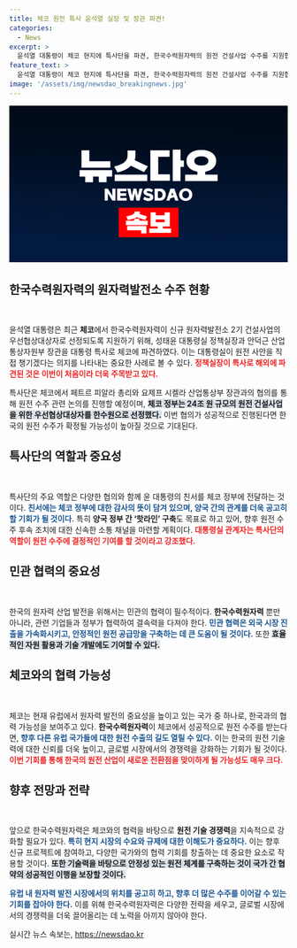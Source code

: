 ```yaml
---
title: 체코 원전 특사 윤석열 실장 및 장관 파견!
categories:
  - News
excerpt: >
  윤석열 대통령이 체코 현지에 특사단을 파견, 한국수력원자력의 원전 건설사업 수주를 지원합니다. 한국과 체코 간의 협력 강화와 최종 수주 결정을 위한 필수적인 차원에서 직접 나선 대통령실의 행보가 주목받고 있습니다!
feature_text: >
  윤석열 대통령이 체코 현지에 특사단을 파견, 한국수력원자력의 원전 건설사업 수주를 지원합니다. 한국과 체코 간의 협력 강화와 최종 수주 결정을 위한 필수적인 차원에서 직접 나선 대통령실의 행보가 주목받고 있습니다!
image: '/assets/img/newsdao_breakingnews.jpg'
---
```


<p><img src="/assets/img/newsdao_breakingnews.jpg" alt="firstkoreanews 속보" /></p>

<h2 data-ke-size="size26">한국수력원자력의 원자력발전소 수주 현황</h2>

<p data-ke-size="size16">&nbsp;</p>

<p>윤석열 대통령은 최근 <b>체코</b>에서 한국수력원자력이 신규 원자력발전소 2기 건설사업의 우선협상대상자로 선정되도록 지원하기 위해, 성태윤 대통령실 정책실장과 안덕근 산업통상자원부 장관을 대통령 특사로 체코에 파견하였다. 이는 대통령실이 원전 사안을 직접 챙기겠다는 의지를 나타내는 중요한 사례로 볼 수 있다. <b><span style="color: #ee2323;">정책실장이 특사로 해외에 파견된 것은 이번이 처음이라 더욱 주목받고 있다.</span></b> </p>

<p>특사단은 체코에서 페트르 피알라 총리와 요제프 시켈라 산업통상부 장관과의 협의를 통해 원전 수주 관련 논의를 진행할 예정이며, <b><span style="background-color: #21538527;">체코 정부는 24조 원 규모의 원전 건설사업을 위한 우선협상대상자를 한수원으로 선정했다.</span></b> 이번 협의가 성공적으로 진행된다면 한국의 원전 수주가 확정될 가능성이 높아질 것으로 기대된다.</p>

<h2 data-ke-size="size26">특사단의 역할과 중요성</h2>

<p data-ke-size="size16">&nbsp;</p>

<p>특사단의 주요 역할은 다양한 협의와 함께 윤 대통령의 친서를 체코 정부에 전달하는 것이다. <b><span style="color: #1a5490;">친서에는 체코 정부에 대한 감사의 뜻이 담겨 있으며, 양국 간의 관계를 더욱 공고히 할 기회가 될 것이다.</span></b> 특히 <b>양국 정부 간 ‘핫라인’ 구축</b>도 목표로 하고 있어, 향후 원전 수주 후속 조치에 대한 신속한 소통 채널을 마련할 계획이다. <b><span style="color: #ee2323;">대통령실 관계자는 특사단의 역할이 원전 수주에 결정적인 기여를 할 것이라고 강조했다.</span></b></p>

<h2 data-ke-size="size26">민관 협력의 중요성</h2>

<p data-ke-size="size16">&nbsp;</p>

<p>한국의 원자력 산업 발전을 위해서는 민관의 협력이 필수적이다. <b>한국수력원자력</b> 뿐만 아니라, 관련 기업들과 정부가 협력하여 결속력을 다져야 한다. <b><span style="color: #1a5490;">민관 협력은 외국 시장 진출을 가속화시키고, 안정적인 원전 공급망을 구축하는 데 큰 도움이 될 것이다.</span></b> 또한 <b><span style="background-color: #21538527;">효율적인 자원 활용과 기술 개발에도 기여할 수 있다.</span></b> </p>

<h2 data-ke-size="size26">체코와의 협력 가능성</h2>

<p data-ke-size="size16">&nbsp;</p>

<p>체코는 현재 유럽에서 원자력 발전의 중요성을 높이고 있는 국가 중 하나로, 한국과의 협력 가능성을 보여주고 있다. <b>한국수력원자력</b>이 체코에서 성공적으로 원전 수주를 받는다면, <b><span style="color: #1a5490;">향후 다른 유럽 국가들에 대한 원전 수출의 길도 열릴 수 있다.</span></b> 이는 한국의 원전 기술력에 대한 신뢰를 더욱 높이고, 글로벌 시장에서의 경쟁력을 강화하는 기회가 될 것이다. <b><span style="color: #ee2323;">이번 기회를 통해 한국의 원전 산업이 새로운 전환점을 맞이하게 될 가능성도 매우 크다.</span></b></p>

<h2 data-ke-size="size26">향후 전망과 전략</h2>

<p data-ke-size="size16">&nbsp;</p>

<p>앞으로 한국수력원자력은 체코와의 협력을 바탕으로 <b>원전 기술 경쟁력</b>을 지속적으로 강화할 필요가 있다. <b><span style="color: #1a5490;">특히 현지 시장의 수요와 규제에 대한 이해도가 중요하다.</span></b> 이는 향후 신규 프로젝트에 참여하고, 다양한 국가와의 협력 기회를 창출하는 데 중요한 요소로 작용할 것이다. <b><span style="background-color: #21538527;">또한 기술력을 바탕으로 안정성 있는 원전 체계를 구축하는 것이 국가 간 협약의 성공적인 이행을 보장할 것이다.</span></b></p>

<p><b><span style="color: #1a5490;">유럽 내 원자력 발전 시장에서의 위치를 공고히 하고, 향후 더 많은 수주를 이어갈 수 있는 기회를 잡아야 한다.</span></b> 이를 위해 한국수력원자력은 다양한 전략을 세우고, 글로벌 시장에서의 경쟁력을 더욱 끌어올리는 데 노력을 아끼지 않아야 한다. </p>

<p data-ke-size="size16"></p>
실시간 뉴스 속보는, <a href="https://newsdao.kr" rel="dofollow">https://newsdao.kr</a>


